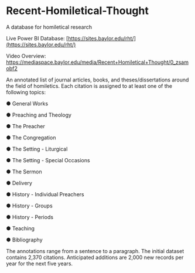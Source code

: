 # Recent-Homiletical-Thought
A database for homiletical research

Live Power BI Database: [https://sites.baylor.edu/rht/](https://sites.baylor.edu/rht/)

Video Overview: https://mediaspace.baylor.edu/media/Recent+Homiletical+Thought/0_zsamobf2


An annotated list of journal articles, books, and theses/dissertations around the field of homiletics. Each citation is assigned to at least one of the following topics:

●	General Works

●	Preaching and Theology

●	The Preacher

●	The Congregation

●	The Setting - Liturgical

●	The Setting - Special Occasions

●	The Sermon

●	Delivery

●	History - Individual Preachers

●	History - Groups

●	History - Periods

●	Teaching

●	Bibliography

The annotations range from a sentence to a paragraph.
The initial dataset contains 2,370 citations. Anticipated additions are 2,000 new records per year for the next five years.
